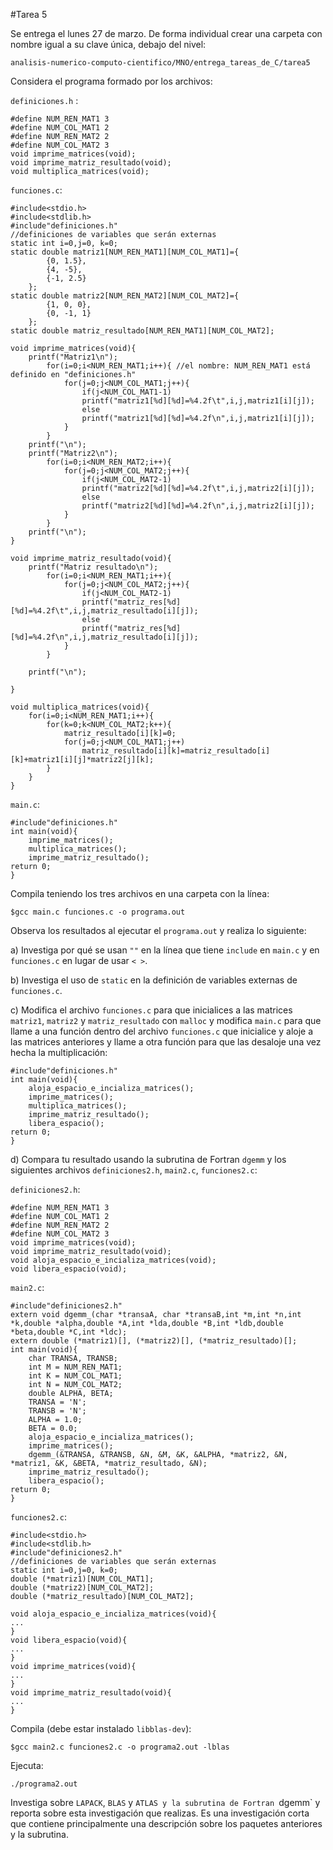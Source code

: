 #Tarea 5

Se entrega el lunes 27 de marzo. De forma individual crear una carpeta con nombre igual a su clave única, debajo del nivel: 

```
analisis-numerico-computo-cientifico/MNO/entrega_tareas_de_C/tarea5
```

Considera el programa formado por los archivos:

`definiciones.h` :

```
#define NUM_REN_MAT1 3
#define NUM_COL_MAT1 2
#define NUM_REN_MAT2 2
#define NUM_COL_MAT2 3 
void imprime_matrices(void);
void imprime_matriz_resultado(void);
void multiplica_matrices(void);
```

`funciones.c`:

```
#include<stdio.h>
#include<stdlib.h>
#include"definiciones.h"
//definiciones de variables que serán externas
static int i=0,j=0, k=0;
static double matriz1[NUM_REN_MAT1][NUM_COL_MAT1]={
        {0, 1.5},
        {4, -5},
        {-1, 2.5}
    };
static double matriz2[NUM_REN_MAT2][NUM_COL_MAT2]={
        {1, 0, 0},
        {0, -1, 1}
    };
static double matriz_resultado[NUM_REN_MAT1][NUM_COL_MAT2];

void imprime_matrices(void){
	printf("Matriz1\n");
		for(i=0;i<NUM_REN_MAT1;i++){ //el nombre: NUM_REN_MAT1 está definido en "definiciones.h"
			for(j=0;j<NUM_COL_MAT1;j++){
				if(j<NUM_COL_MAT1-1)
				printf("matriz1[%d][%d]=%4.2f\t",i,j,matriz1[i][j]);
				else
				printf("matriz1[%d][%d]=%4.2f\n",i,j,matriz1[i][j]);
			}
		}
	printf("\n");
	printf("Matriz2\n");
		for(i=0;i<NUM_REN_MAT2;i++){
			for(j=0;j<NUM_COL_MAT2;j++){
				if(j<NUM_COL_MAT2-1)
				printf("matriz2[%d][%d]=%4.2f\t",i,j,matriz2[i][j]);
				else
				printf("matriz2[%d][%d]=%4.2f\n",i,j,matriz2[i][j]);
			}
		}
	printf("\n");
}

void imprime_matriz_resultado(void){
	printf("Matriz resultado\n");
		for(i=0;i<NUM_REN_MAT1;i++){
			for(j=0;j<NUM_COL_MAT2;j++){
				if(j<NUM_COL_MAT2-1)
				printf("matriz_res[%d][%d]=%4.2f\t",i,j,matriz_resultado[i][j]);
				else
				printf("matriz_res[%d][%d]=%4.2f\n",i,j,matriz_resultado[i][j]);
			}
		}

	printf("\n");

}

void multiplica_matrices(void){
	for(i=0;i<NUM_REN_MAT1;i++){
		for(k=0;k<NUM_COL_MAT2;k++){
	 		matriz_resultado[i][k]=0;
 			for(j=0;j<NUM_COL_MAT1;j++)
  				matriz_resultado[i][k]=matriz_resultado[i][k]+matriz1[i][j]*matriz2[j][k];
		}
	}
}

```

`main.c`:

```
#include"definiciones.h"
int main(void){
    imprime_matrices();
    multiplica_matrices();
    imprime_matriz_resultado();
return 0;
}
```

Compila teniendo los tres archivos en una carpeta con la línea:

```
$gcc main.c funciones.c -o programa.out
```

Observa los resultados al ejecutar el `programa.out` y realiza lo siguiente:

a) Investiga por qué se usan `""` en la línea que tiene `include` en `main.c` y en `funciones.c` en lugar de usar `< >`. 

b) Investiga el uso de `static` en la definición de variables externas de `funciones.c`.

c) Modifica el archivo `funciones.c` para que inicialices a las matrices `matriz1`, `matriz2` y `matriz_resultado` con `malloc` y modifica `main.c` para que llame a una función dentro del archivo `funciones.c` que inicialice y aloje a las matrices anteriores y llame a otra función para que las desaloje una vez hecha la multiplicación: 

```
#include"definiciones.h"
int main(void){
    aloja_espacio_e_incializa_matrices();
    imprime_matrices();
    multiplica_matrices();
    imprime_matriz_resultado();
    libera_espacio();
return 0;
}

```

d) Compara tu resultado usando la subrutina de Fortran `dgemm` y los siguientes archivos `definiciones2.h`, `main2.c`, `funciones2.c`:

`definiciones2.h`:

```
#define NUM_REN_MAT1 3
#define NUM_COL_MAT1 2
#define NUM_REN_MAT2 2
#define NUM_COL_MAT2 3 
void imprime_matrices(void);
void imprime_matriz_resultado(void);
void aloja_espacio_e_incializa_matrices(void);
void libera_espacio(void);
```


`main2.c`:

```
#include"definiciones2.h"
extern void dgemm_(char *transaA, char *transaB,int *m,int *n,int *k,double *alpha,double *A,int *lda,double *B,int *ldb,double *beta,double *C,int *ldc);
extern double (*matriz1)[], (*matriz2)[], (*matriz_resultado)[];
int main(void){
    char TRANSA, TRANSB;
    int M = NUM_REN_MAT1;
    int K = NUM_COL_MAT1;
    int N = NUM_COL_MAT2;
    double ALPHA, BETA;
    TRANSA = 'N';
    TRANSB = 'N';
    ALPHA = 1.0;
    BETA = 0.0;
    aloja_espacio_e_incializa_matrices();
    imprime_matrices();
    dgemm_(&TRANSA, &TRANSB, &N, &M, &K, &ALPHA, *matriz2, &N, *matriz1, &K, &BETA, *matriz_resultado, &N);
    imprime_matriz_resultado();
    libera_espacio();
return 0;
}
```

`funciones2.c`:

```
#include<stdio.h>
#include<stdlib.h>
#include"definiciones2.h" 
//definiciones de variables que serán externas
static int i=0,j=0, k=0;
double (*matriz1)[NUM_COL_MAT1];
double (*matriz2)[NUM_COL_MAT2];
double (*matriz_resultado)[NUM_COL_MAT2];

void aloja_espacio_e_incializa_matrices(void){
...
}
void libera_espacio(void){
... 
}
void imprime_matrices(void){
...
}
void imprime_matriz_resultado(void){
...
}

```


Compila (debe estar instalado `libblas-dev`):

```
$gcc main2.c funciones2.c -o programa2.out -lblas
```

Ejecuta:

```
./programa2.out
```

Investiga sobre `LAPACK`, `BLAS` y `ATLAS y la subrutina de Fortran `dgemm` y reporta sobre esta investigación que realizas. Es una investigación corta que contiene principalmente una descripción sobre los paquetes anteriores y la subrutina.

